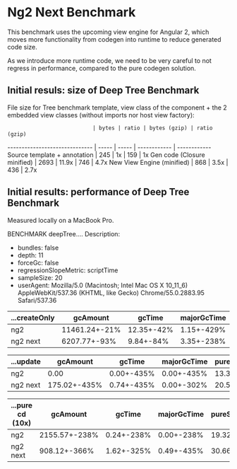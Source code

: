 # Ng2 Next Benchmark

This benchmark uses the upcoming view engine for Angular 2, which moves
more functionality from codegen into runtime to reduce generated code size.

As we introduce more runtime code, we need to be very careful to not
regress in performance, compared to the pure codegen solution.

## Initial resuls: size of Deep Tree Benchmark

File size for Tree benchmark template,
view class of the component + the 2 embedded view classes (without imports nor host view factory):

                               | bytes | ratio | bytes (gzip) | ratio (gzip)
------------------------------ | ----- | ----- | ------------ | ------------
Source template + annotation   | 245   | 1x    | 159          | 1x
Gen code (Closure minified)    | 2693  | 11.9x | 746          | 4.7x
New View Engine (minified)     | 868   | 3.5x  | 436          | 2.7x

## Initial results: performance of Deep Tree Benchmark

Measured locally on a MacBook Pro.

BENCHMARK deepTree....
Description:
- bundles: false
- depth: 11
- forceGc: false
- regressionSlopeMetric: scriptTime
- sampleSize: 20
- userAgent: Mozilla/5.0 (Macintosh; Intel Mac OS X 10_11_6) AppleWebKit/537.36 (KHTML, like Gecko) Chrome/55.0.2883.95 Safari/537.36

...createOnly   |           gcAmount |             gcTime |        majorGcTime |     pureScriptTime |         renderTime |         scriptTime
--------------- | ------------------ | ------------------ | ------------------ | ------------------ | ------------------ | ------------------
ng2             |      11461.24+-21% |         12.35+-42% |         1.15+-429% |          72.49+-4% |          49.61+-4% |          82.69+-6%
ng2 next        |       6207.77+-93% |          9.84+-84% |         3.35+-238% |          73.95+-4% |          49.86+-4% |         77.53+-10%

...update       |           gcAmount |             gcTime |        majorGcTime |     pureScriptTime |         renderTime |         scriptTime
--------------- | ------------------ | ------------------ | ------------------ | ------------------ | ------------------ | ------------------
ng2             |               0.00 |         0.00+-435% |         0.00+-435% |          13.34+-8% |          28.55+-8% |          13.34+-8%
ng2 next        |       175.02+-435% |         0.74+-435% |         0.00+-302% |         20.55+-12% |          28.00+-6% |         20.55+-12%

...pure cd (10x) |           gcAmount |             gcTime |        majorGcTime |     pureScriptTime |         renderTime |         scriptTime
--------------- | ------------------ | ------------------ | ------------------ | ------------------ | ------------------ | ------------------
ng2             |      2155.57+-238% |         0.24+-238% |         0.00+-238% |          19.32+-9% |           2.54+-6% |          19.32+-9%
ng2 next        |       908.12+-366% |         1.62+-325% |         0.49+-435% |          30.66+-6% |          2.62+-19% |          30.66+-6%
